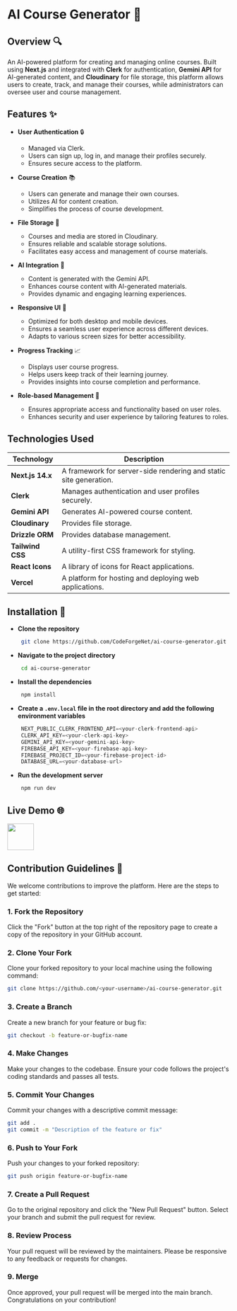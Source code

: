# AI Course Generator :rocket:

## Overview :mag:

An AI-powered platform for creating and managing online courses. Built using **Next.js** and integrated with **Clerk** for authentication, **Gemini API** for AI-generated content, and **Cloudinary** for file storage, this platform allows users to create, track, and manage their courses, while administrators can oversee user and course management.

## Features :sparkles:

- **User Authentication** :lock:

  - Managed via Clerk.
  - Users can sign up, log in, and manage their profiles securely.
  - Ensures secure access to the platform.

- **Course Creation** :books:

  - Users can generate and manage their own courses.
  - Utilizes AI for content creation.
  - Simplifies the process of course development.

- **File Storage** :floppy_disk:

  - Courses and media are stored in Cloudinary.
  - Ensures reliable and scalable storage solutions.
  - Facilitates easy access and management of course materials.

- **AI Integration** :robot:

  - Content is generated with the Gemini API.
  - Enhances course content with AI-generated materials.
  - Provides dynamic and engaging learning experiences.

- **Responsive UI** :iphone:

  - Optimized for both desktop and mobile devices.
  - Ensures a seamless user experience across different devices.
  - Adapts to various screen sizes for better accessibility.

- **Progress Tracking** :chart_with_upwards_trend:

  - Displays user course progress.
  - Helps users keep track of their learning journey.
  - Provides insights into course completion and performance.

- **Role-based Management** :busts_in_silhouette:
  - Ensures appropriate access and functionality based on user roles.
  - Enhances security and user experience by tailoring features to roles.

## Technologies Used

| Technology       | Description                                                       |
| ---------------- | ----------------------------------------------------------------- |
| **Next.js 14.x** | A framework for server-side rendering and static site generation. |
| **Clerk**        | Manages authentication and user profiles securely.                |
| **Gemini API**   | Generates AI-powered course content.                              |
| **Cloudinary**   | Provides file storage.                                            |
| **Drizzle ORM**  | Provides database management.                                     |
| **Tailwind CSS** | A utility-first CSS framework for styling.                        |
| **React Icons**  | A library of icons for React applications.                        |
| **Vercel**       | A platform for hosting and deploying web applications.            |

## Installation :wrench:

- **Clone the repository**

  ```bash
   git clone https://github.com/CodeForgeNet/ai-course-generator.git
  ```

- **Navigate to the project directory**

  ```bash
   cd ai-course-generator
  ```

- **Install the dependencies**

  ```bash
   npm install
  ```

- **Create a `.env.local` file in the root directory and add the following environment variables**

  ```javascript
   NEXT_PUBLIC_CLERK_FRONTEND_API=<your-clerk-frontend-api>
   CLERK_API_KEY=<your-clerk-api-key>
   GEMINI_API_KEY=<your-gemini-api-key>
   FIREBASE_API_KEY=<your-firebase-api-key>
   FIREBASE_PROJECT_ID=<your-firebase-project-id>
   DATABASE_URL=<your-database-url>
  ```

- **Run the development server**

  ```bash
   npm run dev
  ```

## Live Demo :globe_with_meridians:

<a href="https://ai-course-generator-alpha.vercel.app/">
    <img height="60" src="https://cdn.jsdelivr.net/gh/devicons/devicon@latest/icons/chrome/chrome-original.svg" />
</a>

## Contribution Guidelines :raising_hand:

We welcome contributions to improve the platform. Here are the steps to get started:

### 1. Fork the Repository

Click the "Fork" button at the top right of the repository page to create a copy of the repository in your GitHub account.

### 2. Clone Your Fork

Clone your forked repository to your local machine using the following command:

```bash
git clone https://github.com/<your-username>/ai-course-generator.git
```

### 3. Create a Branch

Create a new branch for your feature or bug fix:

```bash
git checkout -b feature-or-bugfix-name
```

### 4. Make Changes

Make your changes to the codebase. Ensure your code follows the project's coding standards and passes all tests.

### 5. Commit Your Changes

Commit your changes with a descriptive commit message:

```bash
git add .
git commit -m "Description of the feature or fix"
```

### 6. Push to Your Fork

Push your changes to your forked repository:

```bash
git push origin feature-or-bugfix-name
```

### 7. Create a Pull Request

Go to the original repository and click the "New Pull Request" button. Select your branch and submit the pull request for review.

### 8. Review Process

Your pull request will be reviewed by the maintainers. Please be responsive to any feedback or requests for changes.

### 9. Merge

Once approved, your pull request will be merged into the main branch. Congratulations on your contribution!
